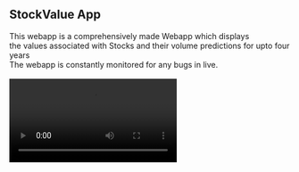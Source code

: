 ## StockValue App
This webapp is a comprehensively made Webapp which displays <br> the values associated with Stocks and their volume predictions for upto four years <br> The webapp is constantly monitored for any bugs in live.
<br><br>
![img](https://github.com/Adarsh-gif-crypt/StockValue-App/blob/main/Resources/vid1.mp4)
